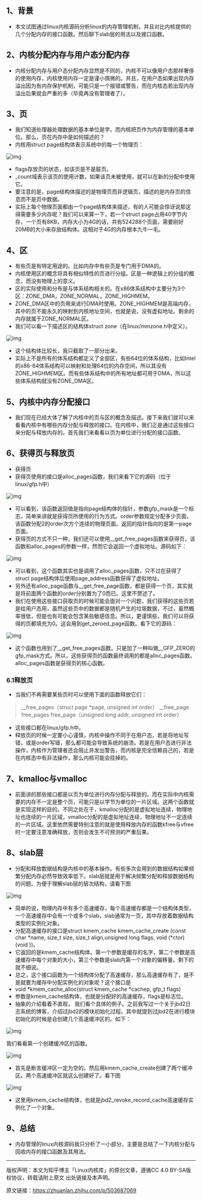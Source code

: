 ## 1、背景

- 本文试图通过linux内核源码分析linux的内存管理机制，并且对比内核提供的几个分配内存的接口函数。然后聊下slab层的用法以及接口函数。

## 2、内核分配内存与用户态分配内存

- 内核分配内存与用户态分配内存显然是不同的，内核不可以像用户态那样奢侈的使用内存，内核使用内存一定是谨小慎微的。并且，在用户态如果出现内存溢出因为有内存保护机制，可能只是一个报错或警告，而在内核态若出现内存溢出后果就会严重的多（毕竟再没有管理者了）。

## 3、页

- 我们知道处理器处理数据的基本单位是字。而内核把页作为内存管理的基本单位。那么，页在内存中是如何描述的？
- 内核用struct page结构体表示系统中的每一个物理页：

![img](https://pic4.zhimg.com/80/v2-77cb4c8e04103730a7ce581f149f60df_720w.webp)

- flags存放页的状态，如该页是不是脏页。
- _count域表示该页的使用计数，如果该页未被使用，就可以在新的分配中使用它。
- 要注意的是，page结构体描述的是物理页而非逻辑页，描述的是内存页的信息而不是页中数据。
- 实际上每个物理页面都由一个page结构体来描述，有的人可能会惊讶说那这得需要多少内存呢？我们可以来算一下，若一个struct page占用40字节内存，一个页有8KB，内存大小为4G的话，共有524288个页面，需要刚好20MB的大小来存放结构体。这相对于4G的内存根本九牛一毛。

## 4、区

- 有些页是有特定用途的。比如内存中有些页是专门用于DMA的。
- 内核使用区的概念将具有相似特性的页进行分组。区是一种逻辑上的分组的概念，而没有物理上的意义。
- 区的实际使用和分布是与体系结构相关的。在x86体系结构中主要分为3个区：ZONE_DMA，ZONE_NORMAL，ZONE_HIGHMEM。
- ZONE_DMA区中的页用来进行DMA时使用。ZONE_HIGHMEM是高端内存，其中的页不能永久的映射到内核地址空间，也就是说，没有虚拟地址。剩余的内存就属于ZONE_NORMAL区。
- 我们可以看一下描述区的结构体struct zone（在linux/mmzone.h中定义）。

![img](https://pic1.zhimg.com/80/v2-f614dbdf9b08631eabf3158ceef5ff78_720w.webp)

- 这个结构体比较长，我只截取了一部分出来。
- 实际上不是所有的体系结构都定义了全部区，有些64位的体系结构，比如Intel的x86-64体系结构可以映射和处理64位的内存空间，所以其没有ZONE_HIGHMEM区。而有些体系结构中的所有地址都可用于DMA，所以这些体系结构就没有ZONE_DMA区。

## 5、内核中内存分配接口

- 我们现在已经大体了解了内核中的页与区的概念及描述。接下来我们就可以来看看内核中有哪些内存分配与释放的接口。在内核中，我们正是通过这些接口来分配与释放内存的。首先我们来看看以页为单位进行分配的接口函数。

## 6、获得页与释放页

- 获得页
- 获得页使用的接口是alloc_pages函数，我们来看下它的源码（位于linux/gfp.h中）

![img](https://pic1.zhimg.com/80/v2-0cda6b20bf52c617b2845b226c869acc_720w.webp)

- 可以看到，该函数返回值是指向page结构体的指针，参数gfp_mask是一个标志，简单来讲就是获得页所使用的行为方式。order参数规定分配多少页面，该函数分配2的order次方个连续的物理页面。返回的指针指向的是第一page页面。
- 获得页的方式不只一种，我们还可以使用__get_free_pages函数来获得页，该函数和alloc_pages的参数一样，然而它会返回一个虚拟地址。源码如下：

![img](https://pic1.zhimg.com/80/v2-f86b5807e6672401ee1d45cebed03d7c_720w.webp)

- 可以看到，这个函数其实也是调用了alloc_pages函数，只不过在获得了struct page结构体后使用page_address函数获得了虚拟地址。
- 另外还有alloc_page函数与__get_free_page函数，都是获得一个页，其实就是将前面两个函数的order分别置为了0而已。这里不赘述了。
- 我们在使用这些接口获取页的时候可能会面对一个问题，我们获得的这些页若是给用户态用，虽然这些页中的数据都是随机产生的垃圾数据，不过，虽然概率很低，但是也有可能会包含某些敏感信息。所以，更谨慎些，我们可以将获得的页都填充为0。这会用到get_zeroed_page函数。看下它的源码：

![img](https://pic2.zhimg.com/80/v2-961c9b8c5be9e8fa14bf2836864fda01_720w.webp)

- 这个函数也用到了__get_free_pages函数。只是加了一种叫做__GFP_ZERO的gfp_mask方式。所以，这些获得页的函数最终调用的都是alloc_pages函数。alloc_pages函数是获得页的核心函数。



### 6.1释放页

- 当我们不再需要某些页时可以使用下面的函数释放它们：

> __free_pages（struct page *page, unsigned int order）
> __free_page
> free_pages
> free_page（unsigned long addr, unsigned int order）

- 这些接口都在linux/gfp.h中。
- 释放页的时候一定要小心谨慎，内核中操作不同于在用户态，若是将地址写错，或是order写错，那么都可能会导致系统的崩溃。若是在用户态进行非法操作，内核作为管理者还会阻止并发出警告，而内核是完全信赖自己的，若是在内核态中有非法操作，那么内核可能会挂掉的。



## 7、kmalloc与vmalloc

- 前面讲的那些接口都是以页为单位进行内存分配与释放的。而在实际中内核需要的内存不一定是整个页，可能只是以字节为单位的一片区域。这两个函数就是实现这样的目的。不同之处在于，kmalloc分配的是虚拟地址连续，物理地址也连续的一片区域，vmalloc分配的是虚拟地址连续，物理地址不一定连续的一片区域。这里依然需要特别注意的就是使用释放内存的函数kfree与vfree时一定要注意准确释放，否则会发生不可预测的严重后果。

## 8、slab层

- 分配和释放数据结构是内核中的基本操作。有些多次会用到的数据结构如果频繁分配内存必然导致效率低下。slab层就是用于解决频繁分配和释放数据结构的问题。为便于理解slab层的层次结构，请看下图

![img](https://pic4.zhimg.com/80/v2-738dd737f55602e9c58986fd7d126083_720w.webp)

- 简单的说，物理内存中有多个高速缓存，每个高速缓存都是一个结构体类型，一个高速缓存中会有一个或多个slab，slab通常为一页，其中存放着数据结构类型的实例化对象。
- 分配高速缓存的接口是struct kmem_cache kmem_cache_create (const char *name, size_t size, size_t align,unsigned long flags, void (*ctor)(void ))。
- 它返回的是kmem_cache结构体。第一个参数是缓存的名字，第二个参数是高速缓存中每个对象的大小，第三个参数是slab内第一个对象的偏移量。剩下的就不细说。
- 总之，这个接口函数为一个结构体分配了高速缓存，那么高速缓存有了，是不是就要为缓存中分配实例化的对象呢？这个接口是
- void *kmem_cache_alloc(struct kmem_cache *cachep, gfp_t flags)
- 参数是kmem_cache结构体，也就是分配好的高速缓存，flags是标志位。
- 抽象的介绍看着不直观， 我们看个具体的例子。之前我写过一个关于jbd2日志系统的博客，介绍过jbd2的模块初始化过程。其中就提到过jbd2在进行模块初始化的时候是会创建几个高速缓冲区的。如下：

![img](https://pic4.zhimg.com/80/v2-a64cc625d9ff3764d6148df5eeb849eb_720w.webp)

我们看看第一个创建缓冲区的函数。

![img](https://pic2.zhimg.com/80/v2-8e1fda07352ff6af12cfe3cf02915a11_720w.webp)

- 首先是断言缓冲区一定为空的。然后用kmem_cache_create创建了两个缓冲区。两个高速缓冲区就这么创建好了。看下图

![img](https://pic1.zhimg.com/80/v2-3f6442ce0e51e1567c3bc48a15c29e58_720w.webp)

- 这里用kmem_cache结构体，也就是jbd2_revoke_record_cache高速缓存实例化了一个对象。

## 9、总结

- 内存管理的linux内核源码我只分析了一小部分，主要是总结了一下内核分配与回收内存的接口函数及其用法。

------

版权声明：本文为知乎博主「Linux内核库」的原创文章，遵循CC 4.0 BY-SA版权协议，转载请附上原文 出处链接及本声明。 

原文链接：https://zhuanlan.zhihu.com/p/503687069
